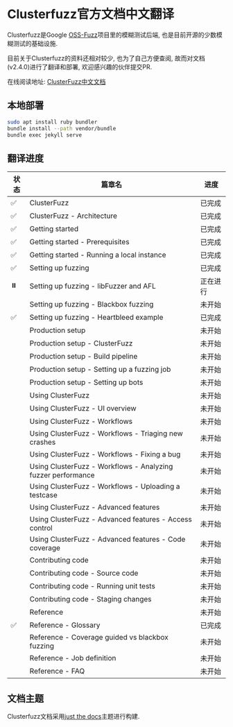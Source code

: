 # Clusterfuzz官方文档中文翻译

Clusterfuzz是Google [OSS-Fuzz](https://github.com/google/oss-fuzz)项目里的模糊测试后端, 也是目前开源的少数模糊测试的基础设施. 

目前关于Clusterfuzz的资料还相对较少, 也为了自己方便查阅, 故而对文档(v2.4.0)进行了翻译和部署, 欢迎感兴趣的伙伴提交PR. 

在线阅读地址: [ClusterFuzz中文文档](https://vancir.github.io/clusterfuzz-document-cn/)

## 本地部署

```bash
sudo apt install ruby bundler
bundle install --path vendor/bundle
bundle exec jekyll serve
```

## 翻译进度

| 状态 | 篇章名                                                       | 进度     |
| ---- | ------------------------------------------------------------ | -------- |
| ✅    | ClusterFuzz                                                  | 已完成   |
| ✅    | ClusterFuzz - Architecture                                   | 已完成   |
| ✅    | Getting started                                              | 已完成   |
| ✅    | Getting started - Prerequisites                              | 已完成   |
| ✅    | Getting started - Running a local instance                   | 已完成   |
| ✅    | Setting up fuzzing                                           | 已完成   |
| ⏸️    | Setting up fuzzing - libFuzzer and AFL                       | 正在进行 |
|      | Setting up fuzzing - Blackbox fuzzing                        | 未开始   |
| ✅    | Setting up fuzzing - Heartbleed example                      | 已完成   |
|      | Production setup                                             | 未开始   |
|      | Production setup - ClusterFuzz                               | 未开始   |
|      | Production setup - Build pipeline                            | 未开始   |
|      | Production setup - Setting up a fuzzing job                  | 未开始   |
|      | Production setup - Setting up bots                           | 未开始   |
|      | Using ClusterFuzz                                            | 未开始   |
|      | Using ClusterFuzz - UI overview                              | 未开始   |
|      | Using ClusterFuzz - Workflows                                | 未开始   |
|      | Using ClusterFuzz - Workflows - Triaging new crashes         | 未开始   |
|      | Using ClusterFuzz - Workflows - Fixing a bug                 | 未开始   |
|      | Using ClusterFuzz - Workflows - Analyzing fuzzer performance | 未开始   |
|      | Using ClusterFuzz - Workflows - Uploading a testcase         | 未开始   |
|      | Using ClusterFuzz -  Advanced features                       | 未开始   |
|      | Using ClusterFuzz -  Advanced features - Access control      | 未开始   |
|      | Using ClusterFuzz -  Advanced features - Code coverage       | 未开始   |
|      | Contributing code                                            | 未开始   |
|      | Contributing code - Source code                              | 未开始   |
|      | Contributing code - Running unit tests                       | 未开始   |
|      | Contributing code - Staging changes                          | 未开始   |
|      | Reference                                                    | 未开始   |
| ✅    | Reference - Glossary                                         | 已完成   |
|      | Reference - Coverage guided vs blackbox fuzzing              | 未开始   |
|      | Reference - Job definition                                   | 未开始   |
|      | Reference - FAQ                                              | 未开始   |

## 文档主题

Clusterfuzz文档采用[just the docs](https://pmarsceill.github.io/just-the-docs/)主题进行构建.